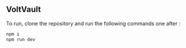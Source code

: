 ## VoltVault

To run, clone the repository and run the following commands one after :

```bash
npm i
npm run dev
```
